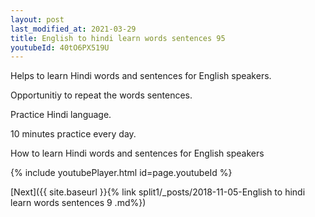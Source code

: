 ```yaml
---
layout: post
last_modified_at: 2021-03-29
title: English to hindi learn words sentences 95 
youtubeId: 40tO6PX519U
---
```

 
 
Helps to learn Hindi words and sentences for English speakers.

Opportunitiy to repeat the words sentences. 

Practice Hindi language. 
 
10 minutes practice every day. 
 
How to learn Hindi words and sentences for English speakers 
 
{% include youtubePlayer.html id=page.youtubeId %}
 
 
[Next]({{ site.baseurl }}{% link  split1/_posts/2018-11-05-English to hindi learn words sentences 9 .md%})
 
